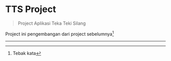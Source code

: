 # TTS Project
> Project Aplikasi Teka Teki Silang

Project ini pengembangan dari project sebelumnya[^tbk] 


---
[^tbk]: Tebak kata